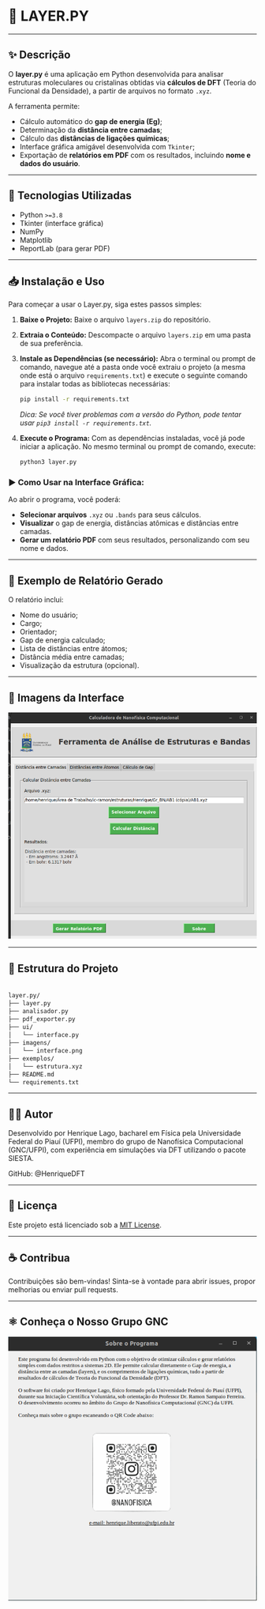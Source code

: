 # 🧪 LAYER.PY

---

## ✨ Descrição

O **layer.py** é uma aplicação em Python desenvolvida para analisar estruturas moleculares ou cristalinas obtidas via **cálculos de DFT** (Teoria do Funcional da Densidade), a partir de arquivos no formato `.xyz`.

A ferramenta permite:

* Cálculo automático do **gap de energia (Eg)**;
* Determinação da **distância entre camadas**;
* Cálculo das **distâncias de ligações químicas**;
* Interface gráfica amigável desenvolvida com `Tkinter`;
* Exportação de **relatórios em PDF** com os resultados, incluindo **nome e dados do usuário**.

---

## 🧰 Tecnologias Utilizadas

* Python `>=3.8`
* Tkinter (interface gráfica)
* NumPy
* Matplotlib
* ReportLab (para gerar PDF)

---

## 📥 Instalação e Uso

Para começar a usar o Layer.py, siga estes passos simples:

1.  **Baixe o Projeto:**
    Baixe o arquivo `layers.zip` do repositório.

2.  **Extraia o Conteúdo:**
    Descompacte o arquivo `layers.zip` em uma pasta de sua preferência.

3.  **Instale as Dependências (se necessário):**
    Abra o terminal ou prompt de comando, navegue até a pasta onde você extraiu o projeto (a mesma onde está o arquivo `requirements.txt`) e execute o seguinte comando para instalar todas as bibliotecas necessárias:

    ```bash
    pip install -r requirements.txt
    ```
    *Dica: Se você tiver problemas com a versão do Python, pode tentar usar `pip3 install -r requirements.txt`.*

4.  **Execute o Programa:**
    Com as dependências instaladas, você já pode iniciar a aplicação. No mesmo terminal ou prompt de comando, execute:

    ```bash
    python3 layer.py
    ```

### ▶️ Como Usar na Interface Gráfica:

Ao abrir o programa, você poderá:

* **Selecionar arquivos** `.xyz` ou `.bands` para seus cálculos.
* **Visualizar** o gap de energia, distâncias atômicas e distâncias entre camadas.
* **Gerar um relatório PDF** com seus resultados, personalizando com seu nome e dados.

---

## 📄 Exemplo de Relatório Gerado

O relatório inclui:

* Nome do usuário;
* Cargo;
* Orientador;
* Gap de energia calculado;
* Lista de distâncias entre átomos;
* Distância média entre camadas;
* Visualização da estrutura (opcional).

---

## 📸 Imagens da Interface

![](https://github.com/HenriqueDFT/Layers.py/blob/main/interface.png)

---

## 📁 Estrutura do Projeto
```text

layer.py/
├── layer.py
├── analisador.py
├── pdf_exporter.py
├── ui/
│   └── interface.py
├── imagens/
│   └── interface.png
├── exemplos/
│   └── estrutura.xyz
├── README.md
└── requirements.txt
``` 

---

## 🧑‍💻 Autor

Desenvolvido por Henrique Lago, bacharel em Física pela Universidade Federal do Piauí (UFPI), membro do grupo de Nanofísica Computacional (GNC/UFPI), com experiência em simulações via DFT utilizando o pacote SIESTA.

GitHub: @HenriqueDFT

---

## 📜 Licença

Este projeto está licenciado sob a [MIT License](LICENSE).

---

## ☕ Contribua

Contribuições são bem-vindas! Sinta-se à vontade para abrir issues, propor melhorias ou enviar pull requests.

---

## ⚛️ Conheça o Nosso Grupo GNC

![](https://github.com/HenriqueDFT/Layers.py/blob/main/qr.png)
